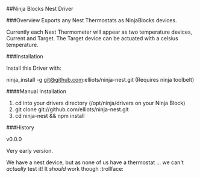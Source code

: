 
##Ninja Blocks Nest Driver

###Overview
Exports any Nest Thermostats as NinjaBlocks devices.

Currently each Nest Thermometer will appear as two temperature devices, Current and Target. The Target device can be actuated with a celsius temperature.

###Installation

Install this Driver with:

ninja_install -g git@github.com:elliots/ninja-nest.git (Requires ninja toolbelt)

####Manual Installation

1. cd into your drivers directory (/opt/ninja/drivers on your Ninja Block)
2. git clone git://github.com/elliots/ninja-nest.git
3. cd ninja-nest && npm install

###History

v0.0.0

Very early version.

We have a nest device, but as none of us have a thermostat ... we can't *actually* test it!
It *should* work though :trollface:
